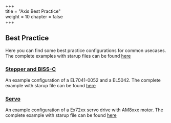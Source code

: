 +++  
title = "Axis Best Practice"   
weight = 10
chapter = false  
+++  

## Best Practice
Here you can find some best practice configurations for common usecases.
The complete examples with starup files can be found [here](https://github.com/paulscherrerinstitute/ecmccfg/tree/master/examples/PSI/best_practice)

### [Stepper and BISS-C](stepper_biss_c)
An example configuration of a EL7041-0052 and a EL5042.
The complete example with starup file can be found [here](https://github.com/paulscherrerinstitute/ecmccfg/tree/master/examples/PSI/best_practice/motion/stepper_bissc)

### [Servo](servo)
An example configuration of a Ex72xx servo drive with AM8xxx motor.
The complete example with starup file can be found [here](https://github.com/paulscherrerinstitute/ecmccfg/tree/master/examples/PSI/best_practice/motion/servo)

